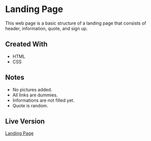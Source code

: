 # Landing Page
This web page is a basic structure of a landing page that consists of header, information, quote, and sign up.
## Created With
* HTML
* CSS
## Notes
* No pictures added.
* All links are dummies.
* Informations are not filled yet.
* Quote is random.
## Live Version
[Landing Page](https://wangchowchow.github.io/landing-page/)
